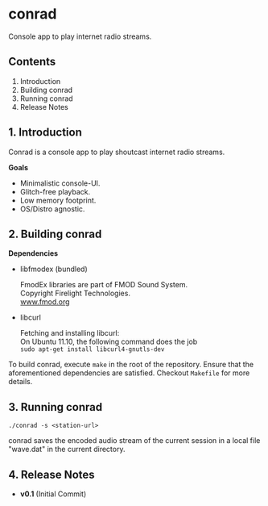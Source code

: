 conrad
======

Console app to play internet radio streams.

## Contents  

1. Introduction  
2. Building conrad  
3. Running conrad  
4. Release Notes  

## 1. Introduction  

Conrad is a console app to play shoutcast internet radio streams.

**Goals**  
- Minimalistic console-UI.
- Glitch-free playback.
- Low memory footprint.
- OS/Distro agnostic.


## 2. Building conrad  

**Dependencies**  

- libfmodex (bundled)

    FmodEx libraries are part of FMOD Sound System.  
    Copyright Firelight Technologies.  
    www.fmod.org

- libcurl

    Fetching and installing libcurl:  
    On Ubuntu 11.10, the following command does the job  
    `sudo apt-get install libcurl4-gnutls-dev`


To build conrad, execute `make` in the root of the repository. Ensure that the aforementioned dependencies are satisfied. Checkout `Makefile` for more details.


## 3. Running conrad  

`./conrad -s <station-url>`

conrad saves the encoded audio stream of the current session in a local file "wave.dat" in the current directory.

## 4. Release Notes  

- **v0.1** (Initial Commit)




